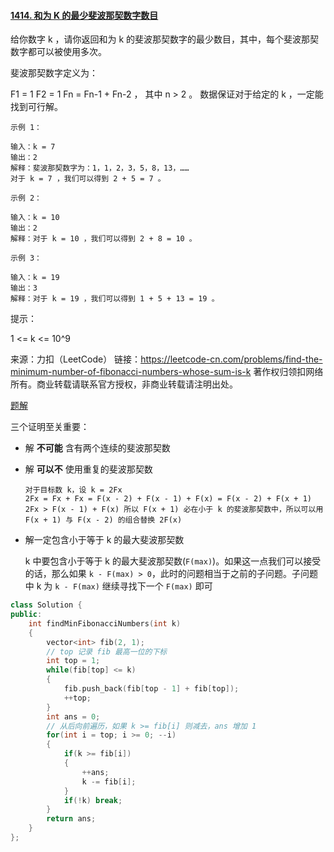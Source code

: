 #### [1414. 和为 K 的最少斐波那契数字数目](https://leetcode-cn.com/problems/find-the-minimum-number-of-fibonacci-numbers-whose-sum-is-k/)

给你数字 k ，请你返回和为 k 的斐波那契数字的最少数目，其中，每个斐波那契数字都可以被使用多次。

斐波那契数字定义为：

F1 = 1
F2 = 1
Fn = Fn-1 + Fn-2 ， 其中 n > 2 。
数据保证对于给定的 k ，一定能找到可行解。

 ```
示例 1：

输入：k = 7
输出：2 
解释：斐波那契数字为：1，1，2，3，5，8，13，……
对于 k = 7 ，我们可以得到 2 + 5 = 7 。

示例 2：

输入：k = 10
输出：2 
解释：对于 k = 10 ，我们可以得到 2 + 8 = 10 。

示例 3：

输入：k = 19
输出：3 
解释：对于 k = 19 ，我们可以得到 1 + 5 + 13 = 19 。
 ```




提示：

1 <= k <= 10^9

来源：力扣（LeetCode）
链接：https://leetcode-cn.com/problems/find-the-minimum-number-of-fibonacci-numbers-whose-sum-is-k
著作权归领扣网络所有。商业转载请联系官方授权，非商业转载请注明出处。

[题解](https://leetcode-cn.com/problems/find-the-minimum-number-of-fibonacci-numbers-whose-sum-is-k/solution/he-wei-k-de-zui-shao-fei-bo-na-qi-shu-zi-shu-mu-by/)

三个证明至关重要：

- 解 **不可能** 含有两个连续的斐波那契数

- 解 **可以不** 使用重复的斐波那契数

  ```
  对于目标数 k，设 k = 2Fx
  2Fx = Fx + Fx = F(x - 2) + F(x - 1) + F(x) = F(x - 2) + F(x + 1)
  2Fx > F(x - 1) + F(x) 所以 F(x + 1) 必在小于 k 的斐波那契数中，所以可以用 F(x + 1) 与 F(x - 2) 的组合替换 2F(x)
  ```

- 解一定包含小于等于 k 的最大斐波那契数

  k 中要包含小于等于 k 的最大斐波那契数(`F(max)`)。如果这一点我们可以接受的话，那么如果 `k - F(max) > 0`，此时的问题相当于之前的子问题。子问题中 k 为 `k - F(max)` 继续寻找下一个 `F(max)` 即可 

```cpp
class Solution {
public:
    int findMinFibonacciNumbers(int k) 
    {
        vector<int> fib(2, 1);
        // top 记录 fib 最高一位的下标
        int top = 1;
        while(fib[top] <= k)
        {
            fib.push_back(fib[top - 1] + fib[top]);
            ++top;
        }
        int ans = 0;
        // 从后向前遍历，如果 k >= fib[i] 则减去，ans 增加 1
        for(int i = top; i >= 0; --i)
        {
            if(k >= fib[i])
            {
                ++ans;
                k -= fib[i];
            }
            if(!k) break;
        }
        return ans;
    }
};
```

